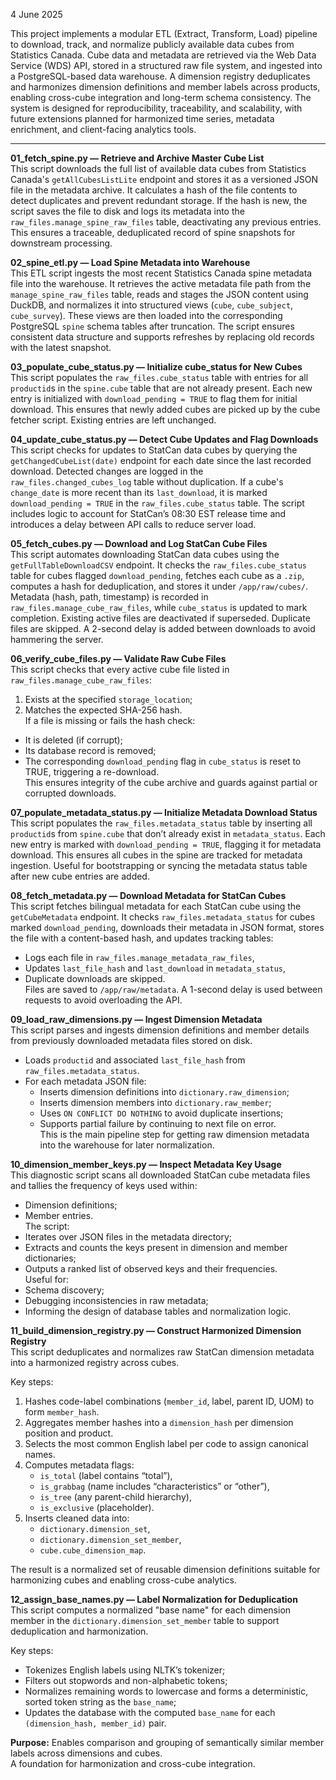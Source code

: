 4 June 2025

This project implements a modular ETL (Extract, Transform, Load) pipeline to download, track, and normalize publicly available data cubes from Statistics Canada. Cube data and metadata are retrieved via the Web Data Service (WDS) API, stored in a structured raw file system, and ingested into a PostgreSQL-based data warehouse. A dimension registry deduplicates and harmonizes dimension definitions and member labels across products, enabling cross-cube integration and long-term schema consistency. The system is designed for reproducibility, traceability, and scalability, with future extensions planned for harmonized time series, metadata enrichment, and client-facing analytics tools.

---

**01_fetch_spine.py — Retrieve and Archive Master Cube List**  
This script downloads the full list of available data cubes from Statistics Canada's `getAllCubesListLite` endpoint and stores it as a versioned JSON file in the metadata archive. It calculates a hash of the file contents to detect duplicates and prevent redundant storage. If the hash is new, the script saves the file to disk and logs its metadata into the `raw_files.manage_spine_raw_files` table, deactivating any previous entries. This ensures a traceable, deduplicated record of spine snapshots for downstream processing.

**02_spine_etl.py — Load Spine Metadata into Warehouse**  
This ETL script ingests the most recent Statistics Canada spine metadata file into the warehouse. It retrieves the active metadata file path from the `manage_spine_raw_files` table, reads and stages the JSON content using DuckDB, and normalizes it into structured views (`cube`, `cube_subject`, `cube_survey`). These views are then loaded into the corresponding PostgreSQL `spine` schema tables after truncation. The script ensures consistent data structure and supports refreshes by replacing old records with the latest snapshot.

**03_populate_cube_status.py — Initialize cube_status for New Cubes**  
This script populates the `raw_files.cube_status` table with entries for all `productid`s in the `spine.cube` table that are not already present. Each new entry is initialized with `download_pending = TRUE` to flag them for initial download. This ensures that newly added cubes are picked up by the cube fetcher script. Existing entries are left unchanged.

**04_update_cube_status.py — Detect Cube Updates and Flag Downloads**  
This script checks for updates to StatCan data cubes by querying the `getChangedCubeList(date)` endpoint for each date since the last recorded download. Detected changes are logged in the `raw_files.changed_cubes_log` table without duplication. If a cube's `change_date` is more recent than its `last_download`, it is marked `download_pending = TRUE` in the `raw_files.cube_status` table. The script includes logic to account for StatCan’s 08:30 EST release time and introduces a delay between API calls to reduce server load.

**05_fetch_cubes.py — Download and Log StatCan Cube Files**  
This script automates downloading StatCan data cubes using the `getFullTableDownloadCSV` endpoint. It checks the `raw_files.cube_status` table for cubes flagged `download_pending`, fetches each cube as a `.zip`, computes a hash for deduplication, and stores it under `/app/raw/cubes/`. Metadata (hash, path, timestamp) is recorded in `raw_files.manage_cube_raw_files`, while `cube_status` is updated to mark completion. Existing active files are deactivated if superseded. Duplicate files are skipped. A 2-second delay is added between downloads to avoid hammering the server.

**06_verify_cube_files.py — Validate Raw Cube Files**  
This script checks that every active cube file listed in `raw_files.manage_cube_raw_files`:  
1) Exists at the specified `storage_location`;  
2) Matches the expected SHA-256 hash.  
If a file is missing or fails the hash check:  
- It is deleted (if corrupt);  
- Its database record is removed;  
- The corresponding `download_pending` flag in `cube_status` is reset to TRUE, triggering a re-download.  
This ensures integrity of the cube archive and guards against partial or corrupted downloads.

**07_populate_metadata_status.py — Initialize Metadata Download Status**  
This script populates the `raw_files.metadata_status` table by inserting all `productid`s from `spine.cube` that don’t already exist in `metadata_status`. Each new entry is marked with `download_pending = TRUE`, flagging it for metadata download. This ensures all cubes in the spine are tracked for metadata ingestion. Useful for bootstrapping or syncing the metadata status table after new cube entries are added.

**08_fetch_metadata.py — Download Metadata for StatCan Cubes**  
This script fetches bilingual metadata for each StatCan cube using the `getCubeMetadata` endpoint. It checks `raw_files.metadata_status` for cubes marked `download_pending`, downloads their metadata in JSON format, stores the file with a content-based hash, and updates tracking tables:  
- Logs each file in `raw_files.manage_metadata_raw_files`,  
- Updates `last_file_hash` and `last_download` in `metadata_status`,  
- Duplicate downloads are skipped.  
Files are saved to `/app/raw/metadata`. A 1-second delay is used between requests to avoid overloading the API.

**09_load_raw_dimensions.py — Ingest Dimension Metadata**  
This script parses and ingests dimension definitions and member details from previously downloaded metadata files stored on disk.  
- Loads `productid` and associated `last_file_hash` from `raw_files.metadata_status`.  
- For each metadata JSON file:  
  - Inserts dimension definitions into `dictionary.raw_dimension`;  
  - Inserts dimension members into `dictionary.raw_member`;  
  - Uses `ON CONFLICT DO NOTHING` to avoid duplicate insertions;  
  - Supports partial failure by continuing to next file on error.  
This is the main pipeline step for getting raw dimension metadata into the warehouse for later normalization.

**10_dimension_member_keys.py — Inspect Metadata Key Usage**  
This diagnostic script scans all downloaded StatCan cube metadata files and tallies the frequency of keys used within:  
- Dimension definitions;  
- Member entries.  
The script:  
- Iterates over JSON files in the metadata directory;  
- Extracts and counts the keys present in dimension and member dictionaries;  
- Outputs a ranked list of observed keys and their frequencies.  
Useful for:  
- Schema discovery;  
- Debugging inconsistencies in raw metadata;  
- Informing the design of database tables and normalization logic.

**11_build_dimension_registry.py — Construct Harmonized Dimension Registry**  
This script deduplicates and normalizes raw StatCan dimension metadata into a harmonized registry across cubes.

Key steps:  
1. Hashes code-label combinations (`member_id`, label, parent ID, UOM) to form `member_hash`.  
2. Aggregates member hashes into a `dimension_hash` per dimension position and product.  
3. Selects the most common English label per code to assign canonical names.  
4. Computes metadata flags:  
   - `is_total` (label contains “total”),  
   - `is_grabbag` (name includes “characteristics” or “other”),  
   - `is_tree` (any parent-child hierarchy),  
   - `is_exclusive` (placeholder).  
5. Inserts cleaned data into:  
   - `dictionary.dimension_set`,  
   - `dictionary.dimension_set_member`,  
   - `cube.cube_dimension_map`.  

The result is a normalized set of reusable dimension definitions suitable for harmonizing cubes and enabling cross-cube analytics.

**12_assign_base_names.py — Label Normalization for Deduplication**  
This script computes a normalized "base name" for each dimension member in the `dictionary.dimension_set_member` table to support deduplication and harmonization.

Key steps:  
- Tokenizes English labels using NLTK’s tokenizer;  
- Filters out stopwords and non-alphabetic tokens;  
- Normalizes remaining words to lowercase and forms a deterministic, sorted token string as the `base_name`;  
- Updates the database with the computed `base_name` for each `(dimension_hash, member_id)` pair.

**Purpose:** Enables comparison and grouping of semantically similar member labels across dimensions and cubes.  
A foundation for harmonization and cross-cube integration.

